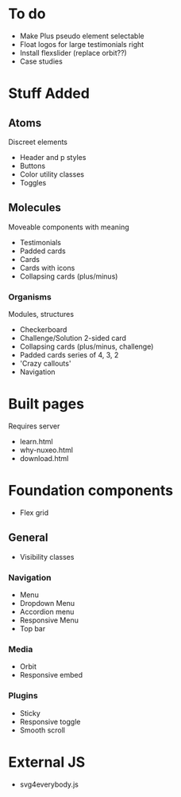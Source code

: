 # To do
- Make Plus pseudo element selectable
- Float logos for large testimonials right
- Install flexslider (replace orbit??)
- Case studies

# Stuff Added

## Atoms
Discreet elements
- Header and p styles
- Buttons
- Color utility classes
- Toggles

## Molecules
Moveable components with meaning
- Testimonials
- Padded cards
- Cards
- Cards with icons
- Collapsing cards (plus/minus)

### Organisms
Modules, structures
- Checkerboard
- Challenge/Solution 2-sided card
- Collapsing cards (plus/minus, challenge)
- Padded cards series of 4, 3, 2
- 'Crazy callouts'
- Navigation 

# Built pages
Requires server
- learn.html
- why-nuxeo.html
- download.html


# Foundation components 
- Flex grid

## General
- Visibility classes

### Navigation
- Menu
- Dropdown Menu
- Accordion menu
- Responsive Menu
- Top bar

### Media
- Orbit
- Responsive embed

### Plugins
- Sticky
- Responsive toggle
- Smooth scroll

# External JS
- svg4everybody.js